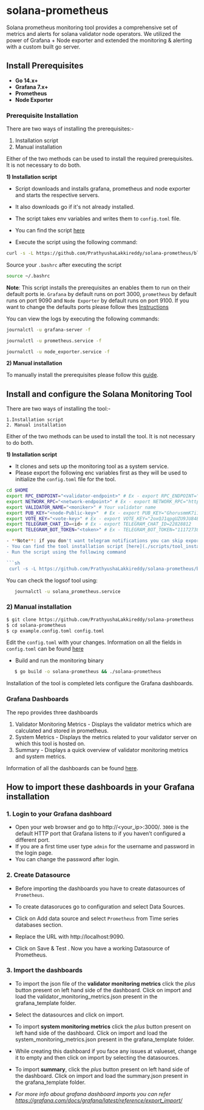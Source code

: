 # solana-prometheus

Solana prometheus monitoring tool provides a comprehensive set of metrics and alerts for solana validator node operators. We utilized the power of Grafana + Node exporter and extended the monitoring & alerting with a custom built go server.

## Install Prerequisites

- **Go 14.x+**
- **Grafana 7.x+**
- **Prometheus**
- **Node Exporter**

### Prerequisite Installation

There are two ways of installing the prerequisites:-

   1. Installation script
   2. Manual installation

Either of the two methods can be used to install the required prerequisites. It is not necessary to do both.

**1) Installation script**

   - Script downloads and installs grafana, prometheus and node exporter and starts the respective servers.
   - It also downloads go if it's not already installed.
   - The script takes env variables and writes them to `config.toml` file.
   
   - You can find the script [here](./scripts/install_script.sh)
   - Execute the script using the following command:

   ```sh
   curl -s -L https://github.com/PrathyushaLakkireddy/solana-prometheus/blob/tulasi/test_scripts/scripts/install_script.sh | bash
   ```
   Source your `.bashrc` after executing the script

   ```sh
   source ~/.bashrc
   ```
   **Note**: This script installs the prerequisites an enables them to run on their default ports ie. `Grafana` by default runs on port 3000, `prometheus` by default runs on port 9090 and `Node Exporter` by default runs on port 9100. If you want to change the defaults ports please follow thes [Instructions](./scripts/custom-port.md)

   You can view the logs by executing the following commands:
   ```bash
   journalctl -u grafana-server -f

   journalctl -u prometheus.service -f

   journalctl -u node_exporter.service -f
   ```

**2) Manual installation**

To manually install the prerequisites please follow this [guide](./docs/prereq-manual.md).

 
## Install and configure the Solana Monitoring Tool

There are two ways of installing the tool:-

    1.Installation script
    2. Manual installation
Either of the two methods can be used to install the tool. It is not necessary to do both.

**1) Installation script**

  - It clones and sets up the monitoring tool as a system service.
  - Please export the following enc variables first as they will be used to initialize the `config.toml` file for the tool.
  ```sh
  cd $HOME
  export RPC_ENDPOINT="<validator-endpoint>" # Ex - export RPC_ENDPOINT="https://api.xxxxxxxxxxxxxxxxxxxx.com"
  export NETWORK_RPC="<network-endpoint>" # Ex - export NETWORK_RPC="https://api.xxxxxxxxxxxxxxxxxxxx.com"
  export VALIDATOR_NAME="<moniker>" # Your validator name
  export PUB_KEY="<node-Public-key>"  # Ex - export PUB_KEY="GhorusmmK7i1AxXeiTtQgQZhQNiXYU84ULeaYF1EH1nn"
  export VOTE_KEY="<vote-key>" # Ex - export VOTE_KEY="2oxQJ1qpgUZU9JU84BHaoM1GzHkYfRDgDQY9dpH5mghh"
  export TELEGRAM_CHAT_ID=<id> # Ex - export TELEGRAM_CHAT_ID=22828812
  export TELEGRAM_BOT_TOKEN="<token>" # Ex - TELEGRAM_BOT_TOKEN="1117273891:AAEtr3ZU5x4JRj5YSF5LBeu1fPF0T4xj-UI"

- **Note**: if you don't want telegram notifications you can skip exporting `TELEGRAM_CHAT_ID` and `TELEGRAM_BOT_TOKEN` but the rest are mandatory.
- You can find the tool installation script [here](./scripts/tool_installation.sh)
- Run the script using the following command

```sh
   curl -s -L https://github.com/PrathyushaLakkireddy/solana-prometheus/blob/tulasi/test_scripts/scripts/tool_installation.sh | bash
```
You can check the logsof tool using:
```sh
   journalctl -u solana_prometheus.service
```
### 2) Manual installation

```bash
$ git clone https://github.com/PrathyushaLakkireddy/solana-prometheus
$ cd solana-prometheus
$ cp example.config.toml config.toml
```
Edit the `config.toml` with your changes. Information on all the fields in `config.toml` can be found [here](./docs/config-desc.md)

- Build and run the monitoring binary

```sh
   $ go build -o solana-prometheus && ./solana-prometheus
```

Installation of the tool is completed lets configure the Grafana dashboards.

### Grafana Dashboards

The repo provides three dashboards

1. Validator Monitoring Metrics - Displays the validator metrics which are calculated and stored in prometheus.
2. System Metrics - Displays the metrics related to your validator server on which this tool is hosted on.
3. Summary - Displays a quick overview of validator monitoring metrics and system metrics.

Information of all the dashboards can be found [here](./docs/dashboard-desc.md).

## How to import these dashboards in your Grafana installation

### 1. Login to your Grafana dashboard
- Open your web browser and go to http://<your_ip>:3000/. `3000` is the default HTTP port that Grafana listens to if you haven’t configured a different port.
- If you are a first time user type `admin` for the username and password in the login page.
- You can change the password after login.

### 2. Create Datasource

- Before importing the dashboards you have to create datasources of `Prometheus`.

- To create datasoruces go to configuration and select Data Sources.

- Click on Add data source and select `Prometheus` from Time series databases section.

- Replace the URL with http://localhost:9090. 

- Click on Save & Test . Now you have a working Datasource of Prometheus.

### 3. Import the dashboards

- To import the json file of the **validator monitoring metrics** click the *plus* button present on left hand side of the dashboard. Click on import and load the validator_monitoring_metrics.json present in the grafana_template folder. 

- Select the datasources and click on import.

- To import **system monitoring metrics** click the *plus* button present on left hand side of the dashboard. Click on import and load the system_monitoring_metrics.json present in the grafana_template folder.

- While creating this dashboard if you face any issues at valueset, change it to empty and then click on import by selecting the datasources.

- To import **summary**, click the *plus* button present on left hand side of the dashboard. Click on import and load the summary.json present in the grafana_template folder.

- *For more info about grafana dashboard imports you can refer https://grafana.com/docs/grafana/latest/reference/export_import/*






      
